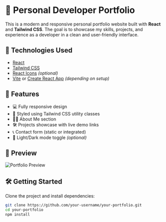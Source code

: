 # 💼 Personal Developer Portfolio

This is a modern and responsive personal portfolio website built with **React** and **Tailwind CSS**. The goal is to showcase my skills, projects, and experience as a developer in a clean and user-friendly interface.

## 🚀 Technologies Used

- [React](https://reactjs.org/)
- [Tailwind CSS](https://tailwindcss.com/)
- [React Icons](https://react-icons.github.io/react-icons/) *(optional)*
- [Vite](https://vitejs.dev/) or [Create React App](https://create-react-app.dev/) *(depending on setup)*

## 📁 Features

- 💻 Fully responsive design
- 🎨 Styled using Tailwind CSS utility classes
- 🧑‍💼 About Me section
- 🛠️ Projects showcase with live demo links
- 📞 Contact form (static or integrated)
- 🌙 Light/Dark mode toggle *(optional)*

## 📸 Preview

![Portfolio Preview](./preview.png) <!-- Replace with your actual screenshot path -->

## 🛠️ Getting Started

Clone the project and install dependencies:

```bash
git clone https://github.com/your-username/your-portfolio.git
cd your-portfolio
npm install
